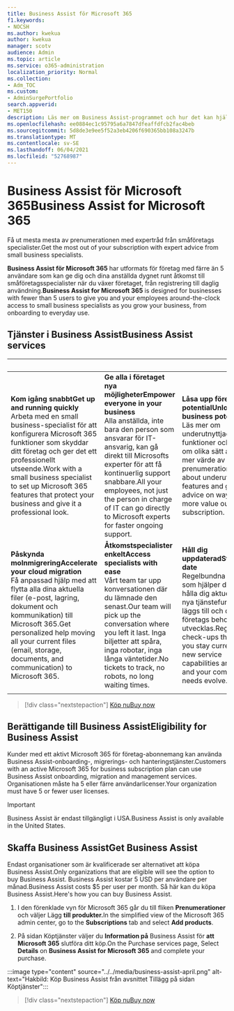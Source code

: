 ```yaml
---
title: Business Assist för Microsoft 365
f1.keywords:
- NOCSH
ms.author: kwekua
author: kwekua
manager: scotv
audience: Admin
ms.topic: article
ms.service: o365-administration
localization_priority: Normal
ms.collection:
- Adm_TOC
ms.custom:
- AdminSurgePortfolio
search.appverid:
- MET150
description: Läs mer om Business Assist-programmet och hur det kan hjälpa din organisation med förbättrad hjälp och användning för Microsoft 365 för företag.
ms.openlocfilehash: ee0884ec1c95795a6a7847dfeaffdfcb2fac4beb
ms.sourcegitcommit: 5d8de3e9ee5f52a3eb4206f690365bb108a3247b
ms.translationtype: MT
ms.contentlocale: sv-SE
ms.lasthandoff: 06/04/2021
ms.locfileid: "52768987"
---
```

# <a name="business-assist-for-microsoft-365"></a><span data-ttu-id="ec9ef-103">Business Assist för Microsoft 365</span><span class="sxs-lookup"><span data-stu-id="ec9ef-103">Business Assist for Microsoft 365</span></span>

<span data-ttu-id="ec9ef-104">Få ut mesta mesta av prenumerationen med expertråd från småföretags specialister.</span><span class="sxs-lookup"><span data-stu-id="ec9ef-104">Get the most out of your subscription with expert advice from small business specialists.</span></span>

<span data-ttu-id="ec9ef-105">**Business Assist för Microsoft 365** har utformats för företag med färre än 5 användare som kan ge dig och dina anställda dygnet runt åtkomst till småföretagsspecialister när du växer företaget, från registrering till daglig användning.</span><span class="sxs-lookup"><span data-stu-id="ec9ef-105">**Business Assist for Microsoft 365** is designed for businesses with fewer than 5 users to give you and your employees around-the-clock access to small business specialists as you grow your business, from onboarding to everyday use.</span></span>

## <a name="business-assist-services"></a><span data-ttu-id="ec9ef-106">Tjänster i Business Assist</span><span class="sxs-lookup"><span data-stu-id="ec9ef-106">Business Assist services</span></span>

|&nbsp;|&nbsp;|&nbsp;|
|:-----|:-----|:-----|
|<span data-ttu-id="ec9ef-107">**Kom igång snabbt**</span><span class="sxs-lookup"><span data-stu-id="ec9ef-107">**Get up and running quickly**</span></span> <br> <span data-ttu-id="ec9ef-108">Arbeta med en small business-specialist för att konfigurera Microsoft 365 funktioner som skyddar ditt företag och ger det ett professionellt utseende.</span><span class="sxs-lookup"><span data-stu-id="ec9ef-108">Work with a small business specialist to set up Microsoft 365 features that protect your business and give it a professional look.</span></span> |<span data-ttu-id="ec9ef-109">**Ge alla i företaget nya möjligheter**</span><span class="sxs-lookup"><span data-stu-id="ec9ef-109">**Empower everyone in your business**</span></span> <br> <span data-ttu-id="ec9ef-110">Alla anställda, inte bara den person som ansvarar för IT-ansvarig, kan gå direkt till Microsofts experter för att få kontinuerlig support snabbare.</span><span class="sxs-lookup"><span data-stu-id="ec9ef-110">All your employees, not just the person in charge of IT can go directly to Microsoft experts for faster ongoing support.</span></span> |<span data-ttu-id="ec9ef-111">**Låsa upp företagets potential**</span><span class="sxs-lookup"><span data-stu-id="ec9ef-111">**Unlock business potential**</span></span> <br> <span data-ttu-id="ec9ef-112">Läs mer om underutnyttjade funktioner och få råd om olika sätt att få ut mer värde av prenumerationen.</span><span class="sxs-lookup"><span data-stu-id="ec9ef-112">Learn about underutilized features and get advice on ways to get more value out of your subscription.</span></span> |
|<span data-ttu-id="ec9ef-113">**Påskynda molnmigrering**</span><span class="sxs-lookup"><span data-stu-id="ec9ef-113">**Accelerate your cloud migration**</span></span> <br> <span data-ttu-id="ec9ef-114">Få anpassad hjälp med att flytta alla dina aktuella filer (e-post, lagring, dokument och kommunikation) till Microsoft 365.</span><span class="sxs-lookup"><span data-stu-id="ec9ef-114">Get personalized help moving all your current files (email, storage, documents, and communication) to Microsoft 365.</span></span> |<span data-ttu-id="ec9ef-115">**Åtkomstspecialister enkelt**</span><span class="sxs-lookup"><span data-stu-id="ec9ef-115">**Access specialists with ease**</span></span> <br> <span data-ttu-id="ec9ef-116">Vårt team tar upp konversationen där du lämnade den senast.</span><span class="sxs-lookup"><span data-stu-id="ec9ef-116">Our team will pick up the conversation where you left it last.</span></span> <span data-ttu-id="ec9ef-117">Inga biljetter att spåra, inga robotar, inga långa väntetider.</span><span class="sxs-lookup"><span data-stu-id="ec9ef-117">No tickets to track, no robots, no long waiting times.</span></span> |<span data-ttu-id="ec9ef-118">**Håll dig uppdaterad**</span><span class="sxs-lookup"><span data-stu-id="ec9ef-118">**Stay up to date**</span></span> <br> <span data-ttu-id="ec9ef-119">Regelbundna checkar som hjälper dig att hålla dig aktuell när nya tjänstefunktioner läggs till och ditt företags behov utvecklas.</span><span class="sxs-lookup"><span data-stu-id="ec9ef-119">Regular check-ups that help you stay current as new service capabilities are added, and your company’s needs evolve.</span></span> |
| | | |

> [!div class="nextstepaction"]
> [<span data-ttu-id="ec9ef-120">Köp nu</span><span class="sxs-lookup"><span data-stu-id="ec9ef-120">Buy now</span></span>](https://go.microsoft.com/fwlink/p/?linkid=2158423)

## <a name="eligibility-for-business-assist"></a><span data-ttu-id="ec9ef-121">Berättigande till Business Assist</span><span class="sxs-lookup"><span data-stu-id="ec9ef-121">Eligibility for Business Assist</span></span>

<span data-ttu-id="ec9ef-122">Kunder med ett aktivt Microsoft 365 för företag-abonnemang kan använda Business Assist-onboarding-, migrerings- och hanteringstjänster.</span><span class="sxs-lookup"><span data-stu-id="ec9ef-122">Customers with an active Microsoft 365 for business subscription plan can use Business Assist onboarding, migration and management services.</span></span> <span data-ttu-id="ec9ef-123">Organisationen måste ha 5 eller färre användarlicenser.</span><span class="sxs-lookup"><span data-stu-id="ec9ef-123">Your organization must have 5 or fewer user licenses.</span></span>

> [!IMPORTANT]
> <span data-ttu-id="ec9ef-124">Business Assist är endast tillgängligt i USA.</span><span class="sxs-lookup"><span data-stu-id="ec9ef-124">Business Assist is only available in the United States.</span></span>

## <a name="get-business-assist"></a><span data-ttu-id="ec9ef-125">Skaffa Business Assist</span><span class="sxs-lookup"><span data-stu-id="ec9ef-125">Get Business Assist</span></span>

<span data-ttu-id="ec9ef-126">Endast organisationer som är kvalificerade ser alternativet att köpa Business Assist.</span><span class="sxs-lookup"><span data-stu-id="ec9ef-126">Only organizations that are eligible will see the option to buy Business Assist.</span></span> <span data-ttu-id="ec9ef-127">Business Assist kostar 5 USD per användare per månad.</span><span class="sxs-lookup"><span data-stu-id="ec9ef-127">Business Assist costs $5 per user per month.</span></span> <span data-ttu-id="ec9ef-128">Så här kan du köpa Business Assist.</span><span class="sxs-lookup"><span data-stu-id="ec9ef-128">Here's how you can buy Business Assist.</span></span>

1. <span data-ttu-id="ec9ef-129">I den förenklade vyn för Microsoft 365 går du till fliken **Prenumerationer** och väljer Lägg **till produkter.**</span><span class="sxs-lookup"><span data-stu-id="ec9ef-129">In the simplified view of the Microsoft 365 admin center, go to the **Subscriptions** tab and select **Add products**.</span></span>

2. <span data-ttu-id="ec9ef-130">På sidan Köptjänster väljer du **Information på** Business Assist för **att Microsoft 365** slutföra ditt köp.</span><span class="sxs-lookup"><span data-stu-id="ec9ef-130">On the Purchase services page, Select **Details** on **Business Assist for Microsoft 365** and complete your purchase.</span></span>

:::image type="content" source="../../media/business-assist-april.png" alt-text="Hakbild: Köp Business Assist från avsnittet Tillägg på sidan Köptjänster":::

> [!div class="nextstepaction"]
> [<span data-ttu-id="ec9ef-132">Köp nu</span><span class="sxs-lookup"><span data-stu-id="ec9ef-132">Buy now</span></span>](https://go.microsoft.com/fwlink/p/?linkid=2158423)
